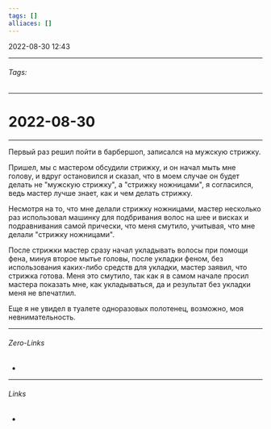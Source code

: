 ```yaml
---
tags: []
alliaces: []
---
```

2022-08-30
12:43
***
###### Tags: #
***
# 2022-08-30
***
Первый раз решил пойти в барбершоп, записался на мужскую стрижку. 

Пришел, мы с мастером обсудили стрижку, и он начал мыть мне голову, и вдруг остановился и сказал, что в моем случае он будет делать не "мужскую стрижку", а "стрижку ножницами", я согласился, ведь мастер лучше знает, как и чем делать стрижку.

Несмотря на то, что мне делали стрижку ножницами,  мастер несколько раз использовал машинку для подбривания волос на шее и висках и подравнивания самой прически, что меня смутило, учитывая, что мне делали "стрижку ножницами". 

После стрижки мастер сразу начал укладывать волосы при помощи фена, минуя второе мытье головы, после укладки феном, без использования каких-либо средств для укладки, мастер заявил, что стрижка готова. Меня это смутило, так как я в самом начале просил мастера показать мне, как укладываться, да и результат без укладки меня не впечатлил.

Еще я не увидел в туалете одноразовых полотенец, возможно, моя невнимательность.
***
###### Zero-Links
-
***
###### Links
-